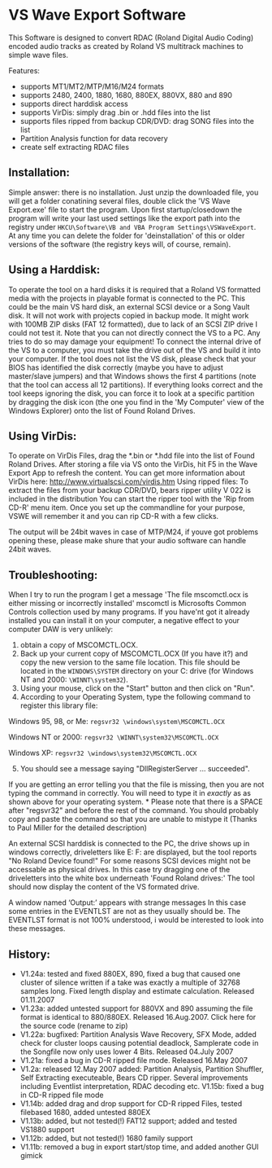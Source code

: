 # VS Wave Export Software

This Software is designed to convert RDAC (Roland Digital Audio Coding) encoded audio tracks as created by Roland VS multitrack machines to simple wave files.

Features:
* supports MT1/MT2/MTP/M16/M24 formats
* supports 2480, 2400, 1880, 1680, 880EX, 880VX, 880 and 890
* supports direct harddisk access
* supports VirDis: simply drag .bin or .hdd files into the list
* supports files ripped from backup CDR/DVD: drag SONG files into the list
* Partition Analysis function for data recovery
* create self extracting RDAC files

## Installation:
Simple answer: there is no installation. Just unzip the downloaded file, you will get a folder conatining several files, double click the 'VS Wave Export.exe' file to start the program. 
Upon first startup/closedown the program will write your last used settings like the export path into the registry under `HKCU\Software\VB and VBA Program Settings\VSWaveExport`.
At any time you can delete the folder for 'deinstallation' of this or older versions of the software (the registry keys will, of course, remain).

## Using a Harddisk:
To operate the tool on a hard disks it is required that a Roland VS formatted media with the projects in playable format is connected to the PC. 
This could be the main VS hard disk, an external SCSI device or a Song Vault disk. 
It will not work with projects copied in backup mode. It might work with 100MB ZIP disks (FAT 12 formatted), due to lack of an SCSI ZIP drive I could not test it. 
Note that you can not directly connect the VS to a PC. Any tries to do so may damage your equipment! 
To connect the internal drive of the VS to a computer, you must take the drive out of the VS and build it into your computer.
If the tool does not list the VS disk, please check that your BIOS has identified the disk correctly (maybe you have to adjust master/slave jumpers) and that Windows shows the first 4 partitions (note that the tool can access all 12 partitions). 
If everything looks correct and the tool keeps ignoring the disk, you can force it to look at a specific partition by dragging the disk icon (the one you find in the 'My Computer' view of the Windows Explorer) onto the list of Found Roland Drives.

## Using VirDis:
To operate on VirDis Files, drag the *.bin or *.hdd file into the list of Found Roland Drives. After storing a file via VS onto the VirDis, hit F5 in the Wave Export App to refresh the content.
You can get more information about VirDis here: http://www.virtualscsi.com/virdis.htm
Using ripped files:
To extract the files from your backup CDR/DVD, bears ripper utility V 022 is included in the distribution
You can start the ripper tool with the 'Rip from CD-R' menu item. Once you set up the commandline for your purpose, VSWE will remember it and you can rip CD-R with a few clicks.

The output will be 24bit waves in case of MTP/M24, if youve got problems opening these, please make shure that your audio software can handle 24bit waves.

## Troubleshooting:
When I try to run the program I get a message 'The file mscomctl.ocx is either missing or incorrectly installed'
mscomctl is Microsofts Common Controls collection used by many programs. 
If you have'nt got it already installed you can install it on your computer, a negative effect to your computer DAW is very unlikely:

1. obtain a copy of MSCOMCTL.OCX.
2. Back up your current copy of MSCOMCTL.OCX (If you have it?) and copy the new version to the same file location. This file should be located in the `WINDOWS\SYSTEM` directory on your C: drive (for Windows NT and 2000: `\WINNT\system32`).
3. Using your mouse, click on the "Start" button and then click on "Run".
4. According to your Operating System, type the following command to register this library file:

Windows 95, 98, or Me:
`regsvr32 \windows\system\MSCOMCTL.OCX`

Windows NT or 2000:
`regsvr32 \WINNT\system32\MSCOMCTL.OCX`

Windows XP:
`regsvr32 \windows\system32\MSCOMCTL.OCX`

5. You should see a message saying "DllRegisterServer ... succeeded".

If you are getting an error telling you that the file is missing, then you are not typing the command in correctly. You will need to type it in *exactly* as as shown above for your operating system. * Please note that there is a SPACE after "regsvr32" and before the rest of the command. You should probably copy and paste the command so that you are unable to mistype it
(Thanks to Paul Miller for the detailed description)

An external SCSI harddisk is connected to the PC, the drive shows up in windows correctly, driveletters like E: F: are displayed, but the tool reports "No Roland Device found!"
For some reasons SCSI devices might not be accessable as physical drives. In this case try dragging one of the driveletters into the white box underneath 'Found Roland drives:' The tool should now display the content of the VS formated drive.

A window named ‘Output:’ appears with strange messages
In this case some entries in the EVENTLST are not as they usually should be. The EVENTLST format is not 100% understood, i would be interested to look into these messages.

## History:
* V1.24a: tested and fixed 880EX, 890, fixed a bug that caused one cluster of silence written if a take was exactly a multiple of 32768 samples long. Fixed length display and estimate calculation. Released 01.11.2007
* V1.23a: added untested support for 880VX and 890 assuming the file format is identical to 880/880EX. Released 16.Aug.2007. Click here for the source code (rename to zip)
* V1.22a: bugfixed: Partition Analysis Wave Recovery, SFX Mode, added check for cluster loops causing potential deadlock, Samplerate code in the Songfile now only uses lower 4 Bits. Released 04.July 2007
* V1.21a: fixed a bug in CD-R ripped file mode. Released 16.May 2007
* V1.2a: released 12.May 2007 added: Partition Analysis, Partition Shuffler, Self Extracting executeable, Bears CD ripper. Several improvements including Eventlist interpretation, RDAC decoding etc. V1.15b: fixed a bug in CD-R ripped file mode
* V1.14b: added drag and drop support for CD-R ripped Files, tested filebased 1680, added untested 880EX
* V1.13b: added, but not tested(!) FAT12 support; added and tested VS1880 support
* V1.12b: added, but not tested(!) 1680 family support
* V1.11b: removed a bug in export start/stop time, and added another GUI gimick


